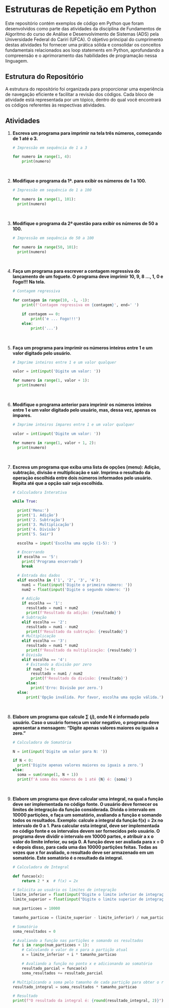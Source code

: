 # Estruturas de Repetição em Python

Este repositório contém exemplos de código em Python que foram desenvolvidos como parte das atividades da disciplina de Fundamentos de Algoritmo do curso de Análise e Desenvolvimento de Sistemas (ADS) pela Universidade Federal do Cariri (UFCA). O objetivo principal do cumprimento destas atividades foi fornecer uma prática sólida e consolidar os conceitos fundamentais relacionados aos loop statements em Python, aprofundando a compreensão e o aprimoramento das habilidades de programação nessa linguagem.

## Estrutura do Repositório

A estrutura do repositório foi organizada para proporcionar uma experiência de navegação eficiente e facilitar a revisão dos códigos. Cada bloco de atividade está representada por um tópico, dentro do qual você encontrará os códigos referentes às respectivas atividades.

## Atividades

1. **Escreva um programa para imprimir na tela três números, começando de 1 até o 3.**<br>

    ```python
    # Impressão em sequência de 1 a 3
    
    for numero in range(1, 4):
        print(numero)
    ```
<br>

2. **Modifique o programa da 1ª. para exibir os números de 1 a 100.**

    ```python
    # Impressão em sequência de 1 a 100
    
    for numero in range(1, 101):
      print(numero)
    ```
<br> 

3. **Modifique o programa da 2ª questão para exibir os números de 50 a 100.**

    ```python
    # Impressão em sequência de 50 a 100
    
    for numero in range(50, 101):
      print(numero)
    ```
<br>
 
4. **Faça um programa para escrever a contagem regressiva do lançamento de um foguete. O programa deve imprimir 10, 9, 8 ..., 1, 0 e Fogo!!! Na tela.**

    ```python
    # Contagem regressiva
    
    for contagem in range(10, -1, -1):
        print(f'Contagem regressiva em {contagem}', end=' ')
    
        if contagem == 0:
            print('e ... Fogo!!!')
        else:
            print('...')
    ```
<br>

5. **Faça um programa para imprimir os números inteiros entre 1 e um valor digitado pelo usuário.**

    ```python
    # Imprime inteiros entre 1 e um valor qualquer
    
    valor = int(input('Digite um valor: '))
    
    for numero in range(1, valor + 1):
      print(numero)
    ```
<br>

6. **Modifique o programa anterior para imprimir os números inteiros entre 1 e um valor digitado pelo usuário, mas, dessa vez, apenas os ímpares.**<br>

    ```python
    # Imprime inteiros ímpares entre 1 e um valor qualquer
    
    valor = int(input('Digite um valor: '))
    
    for numero in range(1, valor + 1, 2):
      print(numero)
    ```
<br>

7. **Escreva um programa que exiba uma lista de opções (menu): Adição, subtração, divisão e multiplicação e sair. Imprima o resultado da operação escolhida entre dois números informados pelo usuário. Repita até que a opção sair seja escolhida.**

    ```python
    # Calculadora Interativa
    
    while True:
    
      print('Menu:')
      print('1. Adição')
      print('2. Subtração')
      print('3. Multiplicação')
      print('4. Divisão')
      print('5. Sair')
    
      escolha = input('Escolha uma opção (1-5): ')
    
      # Encerrando
      if escolha == '5':
        print('Programa encerrado')
        break
    
      # Entrada dos dados
      elif escolha in ('1', '2', '3', '4'):
        num1 = float(input('Digite o primeiro número: '))
        num2 = float(input('Digite o segundo número: '))
    
        # Adição
        if escolha == '1':
          resultado = num1 + num2
          print(f'Resultado da adição: {resultado}')
        # Subtração
        elif escolha == '2':
          resultado = num1 - num2
          print(f'Resultado da subtração: {resultado}')
        # Multiplicação
        elif escolha == '3':
          resultado = num1 * num2
          print(f'Resultado da multiplicação: {resultado}')
        # Divisão
        elif escolha == '4':
          # Evitando a divisão por zero
          if num2 != 0:
            resultado = num1 / num2
            print(f'Resultado da divisão: {resultado}')
          else:
            print('Erro: Divisão por zero.')
      else:
          print('Opção inválida. Por favor, escolha uma opção válida.')
    ```
<br>

8. **Elabore um programa que calcule ∑ (𝑗), onde N é informado pelo usuário. Caso o usuário forneça um valor negativo, o programa deve apresentar a mensagem: “Digite apenas valores maiores ou iguais a zero.”**    

    ```python
    # Calculadora de Somatória
    
    N = int(input('Digite um valor para N: '))
    
    if N < 0:
      print('Digite apenas valores maiores ou iguais a zero.')
    else:
      soma = sum(range(1, N + 1))
      print(f'A soma dos números de 1 até {N} é: {soma}')
    ```
<br>

9. **Elabore um programa que deve calcular uma integral, na qual a função deve ser implementada no código fonte. O usuário deve fornecer os limites de integração da função considerada. Divida o intervalo em 10000 partições, e faça um somatório, avaliando a função e somando todos os resultados.   Exemplo: calcule a integral da função f(x) = 2x no intervalo de 0 a 1. Para calcular esta integral, deve ser implementada no código fonte e os intervalos devem ser fornecidos pelo usuário. O programa deve dividir o intervalo em 10000 partes, e atribuir a x o valor do limite inferior, ou seja 0.  A função deve ser avaliada para x = 0 e depois disso, para cada uma das 10000 partições feitas. Todas as vezes que x for avaliado, o resultado deve ser armazenado em um somatório. Este somatório é o resultado da integral.**

    ```python
    # Calculadora de Integral
    
    def funcao(x):
        return 2 * x  # f(x) = 2x
    
    # Solicita ao usuário os limites de integração
    limite_inferior = float(input("Digite o limite inferior de integração: "))
    limite_superior = float(input("Digite o limite superior de integração: "))
    
    num_particoes = 10000
    
    tamanho_particao = (limite_superior - limite_inferior) / num_particoes
    
    # Somatório
    soma_resultados = 0
    
    # Avaliando a função nas partições e somando os resultados
    for i in range(num_particoes + 1):
        # Calculando o valor de x para a partição atual
        x = limite_inferior + i * tamanho_particao
    
        # Avaliando a função no ponto x e adicionando ao somatório
        resultado_parcial = funcao(x)
        soma_resultados += resultado_parcial
    
    # Multiplicando a soma pelo tamanho de cada partição para obter o resultado da integral
    resultado_integral = soma_resultados * tamanho_particao
    
    # Resultado
    print(f"O resultado da integral é: {round(resultado_integral, 2)}")
    ```
<br>
